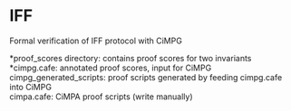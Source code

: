 # IFF
Formal verification of IFF protocol with CiMPG  
  
*proof_scores directory: contains proof scores for two invariants  
*cimpg.cafe: annotated proof scores, input for CiMPG  
cimpg_generated_scripts: proof scripts generated by feeding cimpg.cafe into CiMPG  
cimpa.cafe: CiMPA proof scripts (write manually)  
